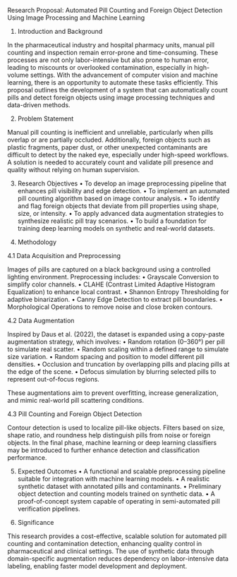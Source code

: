 Research Proposal: Automated Pill Counting and Foreign Object Detection Using Image Processing and Machine Learning

1. Introduction and Background

In the pharmaceutical industry and hospital pharmacy units, manual pill counting and inspection remain error-prone and time-consuming. These processes are not only labor-intensive but also prone to human error, leading to miscounts or overlooked contamination, especially in high-volume settings. With the advancement of computer vision and machine learning, there is an opportunity to automate these tasks efficiently. This proposal outlines the development of a system that can automatically count pills and detect foreign objects using image processing techniques and data-driven methods.

2. Problem Statement

Manual pill counting is inefficient and unreliable, particularly when pills overlap or are partially occluded. Additionally, foreign objects such as plastic fragments, paper dust, or other unexpected contaminants are difficult to detect by the naked eye, especially under high-speed workflows. A solution is needed to accurately count and validate pill presence and quality without relying on human supervision.

3. Research Objectives
	•	To develop an image preprocessing pipeline that enhances pill visibility and edge detection.
	•	To implement an automated pill counting algorithm based on image contour analysis.
	•	To identify and flag foreign objects that deviate from pill properties using shape, size, or intensity.
	•	To apply advanced data augmentation strategies to synthesize realistic pill tray scenarios.
	•	To build a foundation for training deep learning models on synthetic and real-world datasets.

4. Methodology

4.1 Data Acquisition and Preprocessing

Images of pills are captured on a black background using a controlled lighting environment. Preprocessing includes:
	•	Grayscale Conversion to simplify color channels.
	•	CLAHE (Contrast Limited Adaptive Histogram Equalization) to enhance local contrast.
	•	Shannon Entropy Thresholding for adaptive binarization.
	•	Canny Edge Detection to extract pill boundaries.
	•	Morphological Operations to remove noise and close broken contours.

4.2 Data Augmentation

Inspired by Daus et al. (2022), the dataset is expanded using a copy-paste augmentation strategy, which involves:
	•	Random rotation (0–360°) per pill to simulate real scatter.
	•	Random scaling within a defined range to simulate size variation.
	•	Random spacing and position to model different pill densities.
	•	Occlusion and truncation by overlapping pills and placing pills at the edge of the scene.
	•	Defocus simulation by blurring selected pills to represent out-of-focus regions.

These augmentations aim to prevent overfitting, increase generalization, and mimic real-world pill scattering conditions.

4.3 Pill Counting and Foreign Object Detection

Contour detection is used to localize pill-like objects. Filters based on size, shape ratio, and roundness help distinguish pills from noise or foreign objects. In the final phase, machine learning or deep learning classifiers may be introduced to further enhance detection and classification performance.

5. Expected Outcomes
	•	A functional and scalable preprocessing pipeline suitable for integration with machine learning models.
	•	A realistic synthetic dataset with annotated pills and contaminants.
	•	Preliminary object detection and counting models trained on synthetic data.
	•	A proof-of-concept system capable of operating in semi-automated pill verification pipelines.

6. Significance

This research provides a cost-effective, scalable solution for automated pill counting and contamination detection, enhancing quality control in pharmaceutical and clinical settings. The use of synthetic data through domain-specific augmentation reduces dependency on labor-intensive data labeling, enabling faster model development and deployment.

